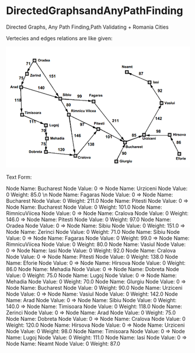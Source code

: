 # DirectedGraphsandAnyPathFinding
Directed Graphs, Any Path Finding,Path Validating + Romania Cities

Vertecies and edges relations are like given:

![Relationships Visualising](https://github.com/alperkaya0/DirectedGraphsandAnyPathFinding/blob/main/35662691-7d0dbc72-06e7-11e8-942c-4718f079bb8f.png)

Text Form:

Node Name: Bucharest  Node Value: 0 => Node Name: Urziceni  Node Value: 0 Weight: 85.0 \n
Node Name: Fagaras  Node Value: 0 => Node Name: Bucharest  Node Value: 0 Weight: 211.0
Node Name: Pitesti  Node Value: 0 => Node Name: Bucharest  Node Value: 0 Weight: 101.0
Node Name: RimnicuViicea  Node Value: 0 => Node Name: Cralova  Node Value: 0 Weight: 146.0
                                        => Node Name: Pitesti  Node Value: 0 Weight: 97.0
Node Name: Oradea  Node Value: 0 => Node Name: Sibiu  Node Value: 0 Weight: 151.0
                                 => Node Name: Zerinci  Node Value: 0 Weight: 71.0
Node Name: Sibiu  Node Value: 0 => Node Name: Fagaras  Node Value: 0 Weight: 99.0
                                => Node Name: RimnicuViicea  Node Value: 0 Weight: 80.0
Node Name: Vasiul  Node Value: 0 => Node Name: Iasi  Node Value: 0 Weight: 92.0
Node Name: Cralova  Node Value: 0 => Node Name: Pitesti  Node Value: 0 Weight: 138.0
Node Name: Eforie  Node Value: 0 => Node Name: Hirsova  Node Value: 0 Weight: 86.0
Node Name: Mehadia  Node Value: 0 => Node Name: Dobreta  Node Value: 0 Weight: 75.0
Node Name: Lugoj  Node Value: 0 => Node Name: Mehadia  Node Value: 0 Weight: 70.0
Node Name: Glurgiu  Node Value: 0 => Node Name: Bucharest  Node Value: 0 Weight: 90.0
Node Name: Urziceni  Node Value: 0 => Node Name: Vasiul  Node Value: 0 Weight: 142.0
Node Name: Arad  Node Value: 0 => Node Name: Sibiu  Node Value: 0 Weight: 140.0
                               => Node Name: Timisoara  Node Value: 0 Weight: 118.0
Node Name: Zerinci  Node Value: 0 => Node Name: Arad  Node Value: 0 Weight: 75.0
Node Name: Dobreta  Node Value: 0 => Node Name: Cralova  Node Value: 0 Weight: 120.0
Node Name: Hirsova  Node Value: 0 => Node Name: Urziceni  Node Value: 0 Weight: 98.0
Node Name: Timisoara  Node Value: 0 => Node Name: Lugoj  Node Value: 0 Weight: 111.0
Node Name: Iasi  Node Value: 0 => Node Name: Neamt  Node Value: 0 Weight: 87.0
